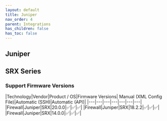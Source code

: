 ```yaml
---
layout: default
title: Juniper
nav_order: 4
parent: Integrations
has_children: false
has_toc: false
---
```


## Juniper

## SRX Series

### Support Firmware Versions
<div markdown="1">
|Technology|Vendor|Product / OS|Firmware Versions| Manual (XML Config File)|Automatic (SSH)|Automatic (API)|
|---|---|---|---|---|---|---|
|Firewall|Juniper|SRX|20.0.0|✅|✅|✅|
|Firewall|Juniper|SRX|18.2.2|✅|✅|✅|
|Firewall|Juniper|SRX|14.0.0|✅|✅|✅|
</div>